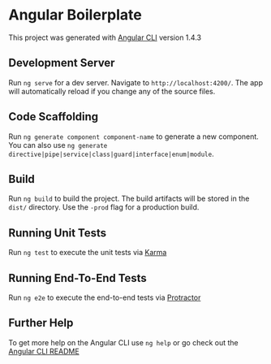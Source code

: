 # Angular Boilerplate

This project was generated with [Angular CLI](https://github.com/angular/angular-cli) version 1.4.3

## Development Server

Run `ng serve` for a dev server. Navigate to `http://localhost:4200/`. The app will automatically reload if you change any of the source files.

## Code Scaffolding

Run `ng generate component component-name` to generate a new component. You can also use `ng generate directive|pipe|service|class|guard|interface|enum|module`.

## Build

Run `ng build` to build the project. The build artifacts will be stored in the `dist/` directory. Use the `-prod` flag for a production build.

## Running Unit Tests

Run `ng test` to execute the unit tests via [Karma](https://karma-runner.github.io)

## Running End-To-End Tests

Run `ng e2e` to execute the end-to-end tests via [Protractor](http://www.protractortest.org/)

## Further Help

To get more help on the Angular CLI use `ng help` or go check out the [Angular CLI README](https://github.com/angular/angular-cli/blob/master/README.md)